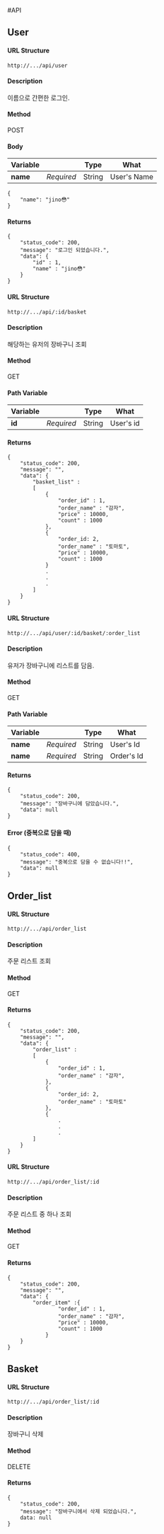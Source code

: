 #API

## User

#### URL Structure
`http://.../api/user`

#### Description
이름으로 간편한 로그인.

#### Method
POST

#### Body
| Variable |  | Type | What |
|---|---|---|----|
| **name** | *Required* | String |  User's Name  |

```
{
    "name": "jino😳"
}
```

#### Returns
```
{
    "status_code": 200,
    "message": "로그인 되었습니다.",
    "data": {
        "id" : 1,
        "name" : "jino😳"
    }
}
```


#### URL Structure
`http://.../api/:id/basket`

#### Description
해당하는 유저의 장바구니 조회

#### Method
GET

#### Path Variable
| Variable |  | Type | What |
|---|---|---|----|
| **id** | *Required* | String |  User's id  |

#### Returns
```
{
    "status_code": 200,
    "message": "",
    "data": {
        "basket_list" : 
        [
            { 
                "order_id" : 1,
                "order_name" : "감자",
                "price" : 10000,
                "count" : 1000
            },
            {
                "order_id: 2,
                "order_name" : "토마토",
                "price" : 10000,
                "count" : 1000
            }
            .
            .
            .
        ]
    }
}
```



#### URL Structure
`http://.../api/user/:id/basket/:order_list`

#### Description
유저가 장바구니에 리스트를 담음.

#### Method
GET

#### Path Variable
| Variable |  | Type | What |
|---|---|---|----|
| **name** | *Required* | String |  User's Id  |
| **name** | *Required* | String |  Order's Id  |


#### Returns
```
{
    "status_code": 200,
    "message": "장바구니에 담았습니다.",
    "data": null
}
```

#### Error (중복으로 담을 때)
```
{
    "status_code": 400,
    "message": "중복으로 담을 수 없습니다!!",
    "data": null
}
```



## Order_list

#### URL Structure
`http://.../api/order_list`

#### Description
주문 리스트 조회

#### Method
GET

#### Returns
```
{
    "status_code": 200,
    "message": "",
    "data": {
        "order_list" : 
        [
            { 
                "order_id" : 1,
                "order_name" : "감자",
            },
            {
                "order_id: 2,
                "order_name" : "토마토"
            },
            {
                .
                .
                .
        ]
    }
}
```



#### URL Structure
`http://.../api/order_list/:id`

#### Description
주문 리스트 중 하나 조회

#### Method
GET

#### Returns
```
{
    "status_code": 200,
    "message": "",
    "data": {
        "order_item" :{
                "order_id" : 1,
                "order_name" : "감자",
                "price" : 10000,
                "count" : 1000
            }
    }
}
```

## Basket

#### URL Structure
`http://.../api/order_list/:id`

#### Description
장바구니 삭제

#### Method
DELETE

#### Returns
```
{
    "status_code": 200,
    "message": "장바구니에서 삭제 되었습니다.",
    data: null
}
```

